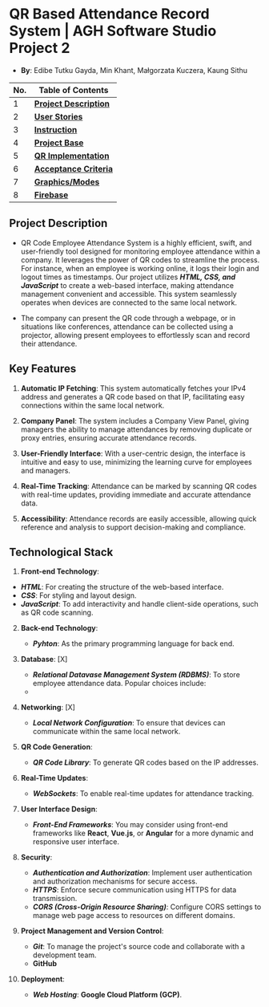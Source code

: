 # QR Based Attendance Record System  | AGH Software Studio Project 2
*  **By**: Edibe Tutku Gayda, Min Khant, Małgorzata Kuczera, Kaung Sithu

| No. | Table of Contents                                                                   |
| --- | ----------------------------------------------------------------------- |
| 1   | [**Project Description**]()  
| 2   | [**User Stories**](https://github.com/Etutku/QRBarcode-Based-Employee-Attendance-Record-System/blob/main/User_Stories.md) |
| 3   | [**Instruction**]()   |
| 4   | [**Project Base**]()   |
| 5   | [**QR Implementation**](https://github.com/Etutku/QRBarcode-Based-Employee-Attendance-Record-System/tree/main/QR/Employee)   |
| 6   | [**Acceptance Criteria**](https://github.com/Etutku/QRBarcode-Based-Employee-Attendance-Record-System/blob/main/Acceptance_Criteria.md)   |  
| 7   | [**Graphics/Modes**](https://github.com/Etutku/QRBarcode-Based-Employee-Attendance-Record-System/tree/main/Graphics)   |
| 8   | [**Firebase**](https://console.firebase.google.com/u/1/project/employee-attendance-syst-4e7a6/overview?pli=1) |

## Project Description 
  * QR Code Employee Attendance System is a highly efficient, swift, and user-friendly tool designed for monitoring employee attendance within a company. It leverages the power of QR codes to streamline the process. For instance, when an employee is working online, it logs their login and logout times as timestamps. Our project utilizes **_HTML, CSS, and JavaScript_** to create a web-based interface, making attendance management convenient and accessible. This system seamlessly operates when devices are connected to the same local network.

  * The company can present the QR code through a webpage, or in situations like conferences, attendance can be collected using a projector, allowing present employees to effortlessly scan and record their attendance.


## Key Features

1. **Automatic IP Fetching**: This system automatically fetches your IPv4 address and generates a QR code based on that IP, facilitating easy connections within the same local network.

2. **Company Panel**: The system includes a Company View Panel, giving managers the ability to manage attendances by removing duplicate or proxy entries, ensuring accurate attendance records.

3. **User-Friendly Interface**: With a user-centric design, the interface is intuitive and easy to use, minimizing the learning curve for employees and managers.

4. **Real-Time Tracking**: Attendance can be marked by scanning QR codes with real-time updates, providing immediate and accurate attendance data.

5. **Accessibility**: Attendance records are easily accessible, allowing quick reference and analysis to support decision-making and compliance.
   
## Technological Stack 
1. **Front-end Technology**:
  - **_HTML_**:  For creating the structure of the web-based interface.
  - **_CSS_**: For styling and layout design.
  - **_JavaScript_**: To add interactivity and handle client-side operations, such as QR code scanning.
 
2. **Back-end Technology**:
   -  **_Pyhton_**: As the primary programming language for back end.

3. **Database**: [X]
   - **_Relational Datavase Management System (RDBMS)_**:  To store employee attendance data. Popular choices include:
   - 
4. **Networking**: [X]
   - **_Local Network Configuration_**: To ensure that devices can communicate within the same local network.

5. **QR Code Generation**:
   - **_QR Code Library_**: To generate QR codes based on the IP addresses.

6. **Real-Time Updates**:
   - **_WebSockets_**: To enable real-time updates for attendance tracking.

7. **User Interface Design**:
   - **_Front-End Frameworks_**: You may consider using front-end frameworks like **React**, **Vue.js**, or **Angular** for a more dynamic and responsive user interface.

8. **Security**:
   - **_Authentication and Authorization_**: Implement user authentication and authorization mechanisms for secure access.
   - **_HTTPS_**: Enforce secure communication using HTTPS for data transmission.
   - **_CORS (Cross-Origin Resource Sharing)_**: Configure CORS settings to manage web page access to resources on different domains.

9. **Project Management and Version Control**:
   - **_Git_**: To manage the project's source code and collaborate with a development team.
   - **GitHub**

10. **Deployment**:
    - **_Web Hosting_**:  **Google Cloud Platform (GCP)**.

